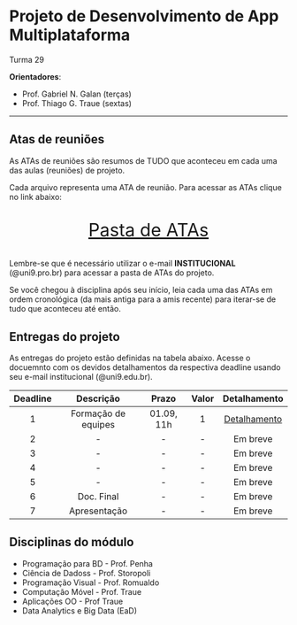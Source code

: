 # Projeto de Desenvolvimento de App Multiplataforma

Turma 29

**Orientadores**:

- Prof. Gabriel N. Galan (terças)
- Prof. Thiago G. Traue (sextas)

---

## Atas de reuniões

As ATAs de reuniões são resumos de TUDO que aconteceu em cada uma das aulas (reuniões) de projeto.

Cada arquivo representa uma ATA de reunião. Para acessar as ATAs clique no link abaixo:

<p style="font-size:2.3em;text-align:center">
    <a href="https://drive.google.com/drive/folders/1TSzKFroutYKRPCRljIbId_mxHbnwD_tT?usp=sharing" target="_blank">Pasta de ATAs</a>
</p>

Lembre-se que é necessário utilizar o e-mail **INSTITUCIONAL** (@uni9.pro.br) para acessar a pasta de ATAs do projeto.

Se você chegou à disciplina após seu início, leia cada uma das ATAs em ordem cronológica (da mais antiga para a amis recente) para iterar-se de tudo que aconteceu até então.

## Entregas do projeto

As entregas do projeto estão definidas na tabela abaixo. Acesse o docuemnto com os devidos detalhamentos da respectiva deadline usando seu e-mail institucional (@uni9.edu.br).

| Deadline |      Descrição      | Prazo      | Valor | Detalhamento                                                                                                    |
|:--------:|:-------------------:|:----------:|:-----:|:---------------------------------------------------------------------------------------------------------------:|
|    1     | Formação de equipes | 01.09, 11h |   1   |[Detalhamento](https://docs.google.com/document/d/1WJ147vjFmjS4DCl0_S17NnDZonsWNw0_chZ2gSZnAOo/edit?usp=sharing) |
|    2     | -                   | -          |   -   | Em breve        |
|    3     | -                   | -          |   -   | Em breve        |
|    4     | -                   | -          |   -   | Em breve        |
|    5     | -                   | -          |   -   | Em breve        |
|    6     | Doc. Final          | -          |   -   | Em breve        |
|    7     | Apresentação        | -          |   -   | Em breve        |

## Disciplinas do módulo

- Programação para BD - Prof. Penha
- Ciência de Dadoss - Prof. Storopoli
- Programação Visual - Prof. Romualdo
- Computação Móvel - Prof. Traue
- Aplicações OO - Prof Traue
- Data Analytics e Big Data (EaD)
